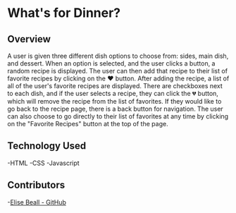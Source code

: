 # What's for Dinner?

## Overview
A user is given three different dish options to choose from: sides, main dish, and dessert.  When an option is selected, and the user clicks a button, a random recipe is displayed.  The user can then add that recipe to their list of favorite recipes by clicking on the ❤️ button.  After adding the recipe, a list of all of the user's favorite recipes are displayed.  There are checkboxes next to each dish, and if the user selects a recipe, they can click the 💔 button, which will remove the recipe from the list of favorites.  If they would like to go back to the recipe page, there is a back button for navigation.  The user can also choose to go directly to their list of favorites at any time by clicking on the "Favorite Recipes" button at the top of the page.

## Technology Used

-HTML
-CSS
-Javascript

## Contributors
-[Elise Beall - GitHub](https://github.com/elisebeall)
